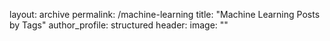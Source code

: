 layout: archive
permalink: /machine-learning
title: "Machine Learning Posts by Tags"
author_profile: structured
header:
  image: ""
